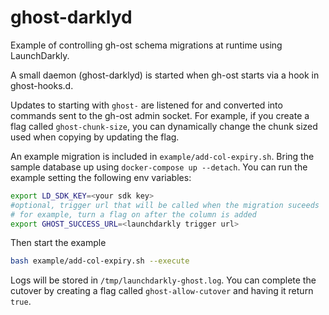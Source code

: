 # ghost-darklyd

Example of controlling gh-ost schema migrations at runtime using LaunchDarkly.

A small daemon (ghost-darklyd) is started when gh-ost starts via a hook in ghost-hooks.d. 

Updates to starting with `ghost-` are listened for and converted into commands sent to the gh-ost admin socket. For example, if you create a flag called `ghost-chunk-size`, you can dynamically change the chunk sized used when copying by updating the flag.

An example migration is included in `example/add-col-expiry.sh`. Bring the sample database up using `docker-compose up --detach`. You can run the example setting the following env variables:

```sh
export LD_SDK_KEY=<your sdk key>
#optional, trigger url that will be called when the migration suceeds
# for example, turn a flag on after the column is added
export GHOST_SUCCESS_URL=<launchdarkly trigger url>
```
Then start the example

```sh
bash example/add-col-expiry.sh --execute
```

Logs will be stored in `/tmp/launchdarkly-ghost.log`. You can complete the cutover by creating a flag called `ghost-allow-cutover` and having it return `true`. 
